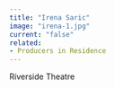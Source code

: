 ```yaml
---
title: "Irena Saric"
image: "irena-1.jpg"
current: "false"
related:
- Producers in Residence
---
```


Riverside Theatre

